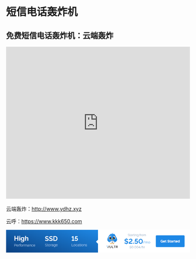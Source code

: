 # 短信电话轰炸机

## 免费短信电话轰炸机：云端轰炸

<iframe width="100%" height="415" src="https://www.youtube.com/embed/oV8xYYyOcGk" frameborder="0" allow="accelerometer; autoplay; encrypted-media; gyroscope; picture-in-picture" allowfullscreen></iframe>

云端轰炸：http://www.ydhz.xyz

云呼：https://www.kkk650.com

<a href="https://www.vultr.com/?ref=8948199-8H">![](../images/banner_1.png)</a>
